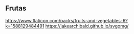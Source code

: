 ## Frutas

https://www.flaticon.com/packs/fruits-and-vegetables-6?k=1588129484491
https://jakearchibald.github.io/svgomg/